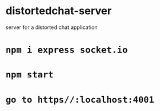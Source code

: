 # distortedchat-server
server for a distorted chat application

# `npm i express socket.io`
# `npm start`
# `go to https//:localhost:4001`
